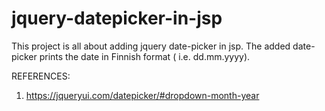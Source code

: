 # jquery-datepicker-in-jsp
This project is all about adding jquery date-picker in jsp. The added date-picker prints the date in Finnish format ( i.e. dd.mm.yyyy).

REFERENCES:
1) https://jqueryui.com/datepicker/#dropdown-month-year

